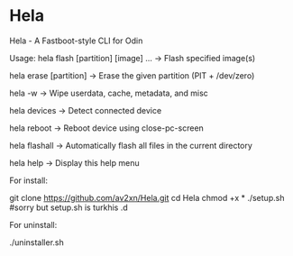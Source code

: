 # Hela

Hela - A Fastboot-style CLI for Odin

Usage:
  hela flash [partition] [image] ...     -> Flash specified image(s)
  
  hela erase [partition]                -> Erase the given partition (PIT + /dev/zero)
  
  hela -w                                -> Wipe userdata, cache, metadata, and misc
  
  hela devices                           -> Detect connected device
  
  hela reboot                            -> Reboot device using close-pc-screen
  
  hela flashall                          -> Automatically flash all files in the current directory
  
  hela help                              -> Display this help menu

For install:

git clone https://github.com/av2xn/Hela.git
cd Hela
chmod +x *
./setup.sh #sorry but setup.sh is turkhis .d

For uninstall:

./uninstaller.sh
